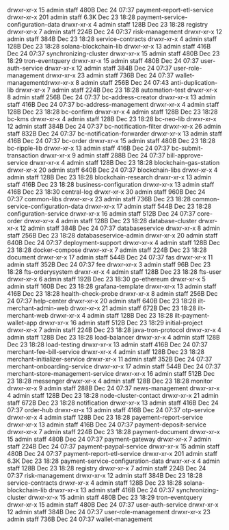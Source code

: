 drwxr-xr-x   15 admin  staff   480B Dec 24 07:37 payment-report-etl-service
drwxr-xr-x  201 admin  staff   6.3K Dec 23 18:28 payment-service-configuration-data
drwxr-xr-x    4 admin  staff   128B Dec 23 18:28 registry
drwxr-xr-x    7 admin  staff   224B Dec 24 07:37 risk-management
drwxr-xr-x   12 admin  staff   384B Dec 23 18:28 service-contracts
drwxr-xr-x    4 admin  staff   128B Dec 23 18:28 solana-blockchain-lib
drwxr-xr-x   13 admin  staff   416B Dec 24 07:37 synchronizing-cluster
drwxr-xr-x   15 admin  staff   480B Dec 23 18:29 tron-eventquery
drwxr-xr-x   15 admin  staff   480B Dec 24 07:37 user-auth-service
drwxr-xr-x   12 admin  staff   384B Dec 24 07:37 user-role-management
drwxr-xr-x   23 admin  staff   736B Dec 24 07:37 wallet-managementdrwxr-xr-x    8 admin  staff   256B Dec 24 07:43 anti-duplication-lib
drwxr-xr-x    7 admin  staff   224B Dec 23 18:28 automation-test
drwxr-xr-x    8 admin  staff   256B Dec 24 07:37 bc-address-creator
drwxr-xr-x   13 admin  staff   416B Dec 24 07:37 bc-address-management
drwxr-xr-x    4 admin  staff   128B Dec 23 18:28 bc-confirm
drwxr-xr-x    4 admin  staff   128B Dec 23 18:28 bc-kms
drwxr-xr-x    4 admin  staff   128B Dec 23 18:28 bc-neo-lib
drwxr-xr-x   12 admin  staff   384B Dec 24 07:37 bc-notification-filter
drwxr-xr-x   26 admin  staff   832B Dec 24 07:37 bc-notification-forwarder
drwxr-xr-x   13 admin  staff   416B Dec 24 07:37 bc-order
drwxr-xr-x   15 admin  staff   480B Dec 23 18:28 bc-ripple-lib
drwxr-xr-x   13 admin  staff   416B Dec 24 07:37 bc-submit-transaction
drwxr-xr-x    9 admin  staff   288B Dec 24 07:37 bill-approve-service
drwxr-xr-x    4 admin  staff   128B Dec 23 18:28 blockchain-gas-station
drwxr-xr-x   20 admin  staff   640B Dec 24 07:37 blockchain-libs
drwxr-xr-x    4 admin  staff   128B Dec 23 18:28 blockchain-research
drwxr-xr-x   13 admin  staff   416B Dec 23 18:28 business-configuration
drwxr-xr-x   13 admin  staff   416B Dec 23 18:30 central-log
drwxr-xr-x   30 admin  staff   960B Dec 24 07:37 common-libs
drwxr-xr-x   23 admin  staff   736B Dec 23 18:28 common-service-configuration-data
drwxr-xr-x   17 admin  staff   544B Dec 23 18:28 configuration-service
drwxr-xr-x   16 admin  staff   512B Dec 24 07:37 core-order
drwxr-xr-x    4 admin  staff   128B Dec 23 18:28 database-cluster
drwxr-xr-x   12 admin  staff   384B Dec 24 07:37 databaseservice
drwxr-xr-x    8 admin  staff   256B Dec 23 18:28 databaseservice-admin
drwxr-xr-x   20 admin  staff   640B Dec 24 07:37 deployment-support
drwxr-xr-x    4 admin  staff   128B Dec 23 18:28 docker-compose
drwxr-xr-x    7 admin  staff   224B Dec 23 18:28 document
drwxr-xr-x   17 admin  staff   544B Dec 24 07:37 fas
drwxr-xr-x   11 admin  staff   352B Dec 24 07:37 fee
drwxr-xr-x    3 admin  staff    96B Dec 23 18:28 fts-orderysystem
drwxr-xr-x    4 admin  staff   128B Dec 23 18:28 fts-user
drwxr-xr-x    6 admin  staff   192B Dec 23 18:30 go-ethereum
drwxr-xr-x    5 admin  staff   160B Dec 23 18:28 grafana-template
drwxr-xr-x   13 admin  staff   416B Dec 23 18:28 health-check-probe
drwxr-xr-x    8 admin  staff   256B Dec 24 07:37 help-center
drwxr-xr-x   20 admin  staff   640B Dec 23 18:28 ilt-merchant-admin-web
drwxr-xr-x   21 admin  staff   672B Dec 23 18:28 ilt-merchant-web
drwxr-xr-x    4 admin  staff   128B Dec 23 18:28 ilt-payment-wallet-app
drwxr-xr-x   16 admin  staff   512B Dec 23 18:29 initial-project
drwxr-xr-x    7 admin  staff   224B Dec 23 18:28 java-tron-protocol
drwxr-xr-x    4 admin  staff   128B Dec 23 18:28 load-balancer
drwxr-xr-x    4 admin  staff   128B Dec 23 18:28 load-testing
drwxr-xr-x   13 admin  staff   416B Dec 24 07:37 merchant-fee-bill-service
drwxr-xr-x    4 admin  staff   128B Dec 23 18:28 merchant-initializer-service
drwxr-xr-x   11 admin  staff   352B Dec 24 07:37 merchant-onboarding-service
drwxr-xr-x   17 admin  staff   544B Dec 24 07:37 merchant-store-management-service
drwxr-xr-x   16 admin  staff   512B Dec 23 18:28 messenger
drwxr-xr-x    4 admin  staff   128B Dec 23 18:28 monitor
drwxr-xr-x    9 admin  staff   288B Dec 24 07:37 news-management
drwxr-xr-x    4 admin  staff   128B Dec 23 18:28 node-cluster-contact
drwxr-xr-x   21 admin  staff   672B Dec 23 18:28 notification
drwxr-xr-x   13 admin  staff   416B Dec 24 07:37 order-hub
drwxr-xr-x   13 admin  staff   416B Dec 24 07:37 otp-service
drwxr-xr-x    4 admin  staff   128B Dec 23 18:28 payement-report-service
drwxr-xr-x   13 admin  staff   416B Dec 24 07:37 payment-deposit-service
drwxr-xr-x    7 admin  staff   224B Dec 23 18:28 payment-document
drwxr-xr-x   15 admin  staff   480B Dec 24 07:37 payment-gateway
drwxr-xr-x    7 admin  staff   224B Dec 24 07:37 payment-paypal-service
drwxr-xr-x   15 admin  staff   480B Dec 24 07:37 payment-report-etl-service
drwxr-xr-x  201 admin  staff   6.3K Dec 23 18:28 payment-service-configuration-data
drwxr-xr-x    4 admin  staff   128B Dec 23 18:28 registry
drwxr-xr-x    7 admin  staff   224B Dec 24 07:37 risk-management
drwxr-xr-x   12 admin  staff   384B Dec 23 18:28 service-contracts
drwxr-xr-x    4 admin  staff   128B Dec 23 18:28 solana-blockchain-lib
drwxr-xr-x   13 admin  staff   416B Dec 24 07:37 synchronizing-cluster
drwxr-xr-x   15 admin  staff   480B Dec 23 18:29 tron-eventquery
drwxr-xr-x   15 admin  staff   480B Dec 24 07:37 user-auth-service
drwxr-xr-x   12 admin  staff   384B Dec 24 07:37 user-role-management
drwxr-xr-x   23 admin  staff   736B Dec 24 07:37 wallet-management
<!--stackedit_data:
eyJoaXN0b3J5IjpbLTE5MjA3MTU3MTMsLTE3MjE4ODg0MDBdfQ
==
-->